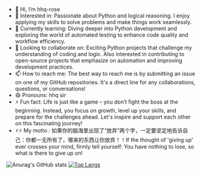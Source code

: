 - 👋 Hi, I’m hhq-rose
- 👀 Interested in: Passionate about Python and logical reasoning. I enjoy applying my skills to solve problems and make things work seamlessly.
- 🌱 Currently learning: Diving deeper into Python development and exploring the world of automated testing to enhance code quality and workflow efficiency.
- 💞️ Looking to collaborate on: Exciting Python projects that challenge my understanding of coding and logic. Also interested in contributing to open-source projects that emphasize on automation and improving development practices.
- 📫 How to reach me: The best way to reach me is by submitting an issue on one of my GitHub repositories. It's a direct line for any collaborations, questions, or conversations!
- 😄 Pronouns: hhq sir
- ⚡ Fun fact: Life is just like a game – you don’t fight the boss at the beginning. Instead, you focus on growth, level up your skills, and prepare for the challenges ahead. Let's inspire and support each other on this fascinating journey!
- ⚡⚡ My motto : 如果你的脑海里出现了“放弃”两个字，一定要坚定地告诉自己：你都一无所有了，哪来的东西让你放弃！！If the thought of 'giving up' ever crosses your mind, firmly tell yourself: You have nothing to lose, so what is there to give up on!

![Anurag's GitHub stats](https://github-readme-stats.vercel.app/api??username=hhq-rose&show_icons=true&theme=cobalt)
[![Top Langs](https://github-readme-stats.vercel.app/api/top-langs/?username=hhq-rose)](https://github.com/anuraghazra/github-readme-stats)
<!---
hhq-rose/hhq-rose is a ✨ special ✨ repository because its `README.md` (this file) appears on your GitHub profile.
You can click the Preview link to take a look at your changes.
--->
